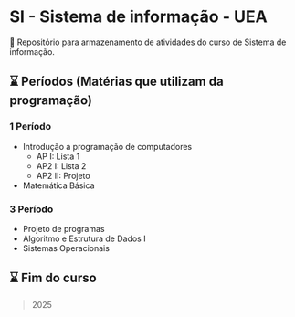 # SI - Sistema de informação - UEA

📖 Repositório para armazenamento de atividades do curso de Sistema de informação.

## :hourglass: Períodos (Matérias que utilizam da programação)

### 1 Período

- Introdução a programação de computadores
  - AP I: Lista 1
  - AP2 I: Lista 2
  - AP2 II: Projeto
- Matemática Básica

### 3 Período

- Projeto de programas
- Algoritmo e Estrutura de Dados I
- Sistemas Operacionais

## :hourglass: Fim do curso

> 2025
